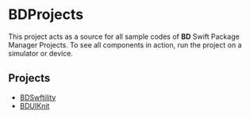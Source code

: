 # BDProjects

This project acts as a source for all sample codes of **BD** Swift Package Manager Projects. To see all components in action, run the project on a simulator or device.

## Projects

- [BDSwftility][BDSwftility]
- [BDUIKnit][BDUIKnit]

[BDUIKnit]: https://github.com/iDara09/BDUIKnit
[BDSwftility]: https://github.com/iDara09/BDSwftility
